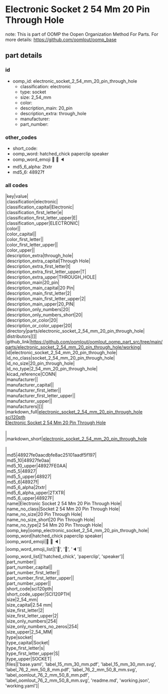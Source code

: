 # Electronic Socket 2 54 Mm 20 Pin Through Hole  

note: This is part of OOMP the Oopen Organization Method For Parts. For more details: https://github.com/oomlout/oomp_base

##  part details





### id
* oomp_id: electronic_socket_2_54_mm_20_pin_through_hole
  * classification: electronic
  * type: socket
  * size: 2_54_mm
  * color: 
  * description_main: 20_pin
  * description_extra: through_hole
  * manufacturer: 
  * part_number: 

### other_codes
* short_code: 
* oomp_word: hatched_chick paperclip speaker
* oomp_word_emoji :hatched_chick: :paperclip: :speaker:
* md5_6_alpha: 2txtr
* md5_6: 48927f

### all codes 
|key|value|  
|classification|electronic|  
|classification_capital|Electronic|  
|classification_first_letter|e|  
|classification_first_letter_upper|E|  
|classification_upper|ELECTRONIC|  
|color||  
|color_capital||  
|color_first_letter||  
|color_first_letter_upper||  
|color_upper||  
|description_extra|through_hole|  
|description_extra_capital|Through Hole|  
|description_extra_first_letter|t|  
|description_extra_first_letter_upper|T|  
|description_extra_upper|THROUGH_HOLE|  
|description_main|20_pin|  
|description_main_capital|20 Pin|  
|description_main_first_letter|2|  
|description_main_first_letter_upper|2|  
|description_main_upper|20_PIN|  
|description_only_numbers|20|  
|description_only_numbers_short|20|  
|description_or_color|20|  
|description_or_color_upper|20|  
|directory|parts/electronic_socket_2_54_mm_20_pin_through_hole|  
|distributors|[]|  
|github_link|https://github.com/oomlout/oomlout_oomp_part_src/tree/main/parts/electronic_socket_2_54_mm_20_pin_through_hole/working|  
|id|electronic_socket_2_54_mm_20_pin_through_hole|  
|id_no_class|socket_2_54_mm_20_pin_through_hole|  
|id_no_size|20_pin_through_hole|  
|id_no_type|2_54_mm_20_pin_through_hole|  
|kicad_reference|CONN|  
|manufacturer||  
|manufacturer_capital||  
|manufacturer_first_letter||  
|manufacturer_first_letter_upper||  
|manufacturer_upper||  
|manufacturers|[]|  
|markdown_full|[electronic_socket_2_54_mm_20_pin_through_hole](https://github.com/oomlout/oomlout_oomp_part_src/tree/main/parts/electronic_socket_2_54_mm_20_pin_through_hole/working)<br>[sci120pth](https://github.com/oomlout/oomlout_oomp_part_src/tree/main/parts/electronic_socket_2_54_mm_20_pin_through_hole/working)<br>[Electronic Socket 2 54 Mm 20 Pin Through Hole](https://github.com/oomlout/oomlout_oomp_part_src/tree/main/parts/electronic_socket_2_54_mm_20_pin_through_hole/working)<br><br>|  
|markdown_short|[electronic_socket_2_54_mm_20_pin_through_hole](https://github.com/oomlout/oomlout_oomp_part_src/tree/main/parts/electronic_socket_2_54_mm_20_pin_through_hole/working)<br><br>|  
|md5|48927fe0aacdbfe8ac25101aadf5f197|  
|md5_10|48927fe0aa|  
|md5_10_upper|48927FE0AA|  
|md5_5|48927|  
|md5_5_upper|48927|  
|md5_6|48927f|  
|md5_6_alpha|2txtr|  
|md5_6_alpha_upper|2TXTR|  
|md5_6_upper|48927F|  
|name|Electronic Socket 2 54 Mm 20 Pin Through Hole|  
|name_no_class|Socket 2 54 Mm 20 Pin Through Hole|  
|name_no_size|20 Pin Through Hole|  
|name_no_size_short|20 Pin Through Hole|  
|name_no_type|2 54 Mm 20 Pin Through Hole|  
|oomp_key|oomp_electronic_socket_2_54_mm_20_pin_through_hole|  
|oomp_word|hatched_chick paperclip speaker|  
|oomp_word_emoji|:hatched_chick: :paperclip: :speaker:|  
|oomp_word_emoji_list|[':hatched_chick:', ':paperclip:', ':speaker:']|  
|oomp_word_list|['hatched_chick', 'paperclip', 'speaker']|  
|part_number||  
|part_number_capital||  
|part_number_first_letter||  
|part_number_first_letter_upper||  
|part_number_upper||  
|short_code|sci120pth|  
|short_code_upper|SCI120PTH|  
|size|2_54_mm|  
|size_capital|2.54 mm|  
|size_first_letter|2|  
|size_first_letter_upper|2|  
|size_only_numbers|254|  
|size_only_numbers_no_zeros|254|  
|size_upper|2_54_MM|  
|type|socket|  
|type_capital|Socket|  
|type_first_letter|s|  
|type_first_letter_upper|S|  
|type_upper|SOCKET|  
|files|['base.yaml', 'label_15_mm_30_mm.pdf', 'label_15_mm_30_mm.svg', 'label_76_2_mm_50_8_mm.pdf', 'label_76_2_mm_50_8_mm.svg', 'label_oomlout_76_2_mm_50_8_mm.pdf', 'label_oomlout_76_2_mm_50_8_mm.svg', 'readme.md', 'working.json', 'working.yaml']|  
